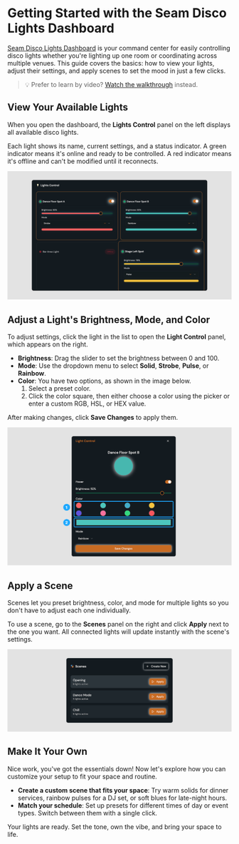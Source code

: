 # Getting Started with the Seam Disco Lights Dashboard

[Seam Disco Lights Dashboard](https://seam-disco-lights-dashboard.vercel.app/) is your command center for easily controlling disco lights whether you're lighting up one room or coordinating across multiple venues. This guide covers the basics: how to view your lights, adjust their settings, and apply scenes to set the mood in just a few clicks.

> 💡 Prefer to learn by video? [Watch the walkthrough](https://screen.studio/share/misQEIsL) instead.

## View Your Available Lights

When you open the dashboard, the **Lights Control** panel on the left displays all available disco lights.

Each light shows its name, current settings, and a status indicator. A green indicator means it's online and ready to be controlled. A red indicator means it's offline and can't be modified until it reconnects.

![Lights Control Panel showing connected lights with status indicators](/assets/lights-control.png)

## Adjust a Light's Brightness, Mode, and Color

To adjust settings, click the light in the list to open the **Light Control** panel, which appears on the right.

- **Brightness**: Drag the slider to set the brightness between 0 and 100.
- **Mode**: Use the dropdown menu to select **Solid**, **Strobe**, **Pulse**, or **Rainbow**.
- **Color**: You have two options, as shown in the image below.
	1.	Select a preset color.
	2.	Click the color square, then either choose a color using the picker or enter a custom RGB, HSL, or HEX value.

After making changes, click **Save Changes** to apply them.

![Light Control Panel with color adjustment options highlighted](/assets/light-control-color-options.png)

## Apply a Scene

Scenes let you preset brightness, color, and mode for multiple lights so you don't have to adjust each one individually.

To use a scene, go to the **Scenes** panel on the right and click **Apply** next to the one you want. All connected lights will update instantly with the scene's settings.

![Light Control Panel](/assets/scenes.png)

## Make It Your Own 

Nice work, you've got the essentials down! Now let's explore how you can customize your setup to fit your space and routine.

- **Create a custom scene that fits your space**: Try warm solids for dinner services, rainbow pulses for a DJ set, or soft blues for late-night hours.
- **Match your schedule**: Set up presets for different times of day or event types. Switch between them with a single click.

Your lights are ready. Set the tone, own the vibe, and bring your space to life.